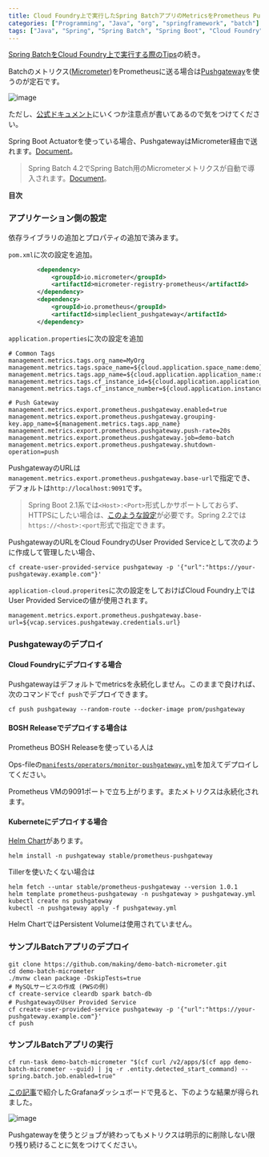 ```yaml
---
title: Cloud Foundry上で実行したSpring BatchアプリのMetricsをPrometheus Pushgatewayに送る
categories: ["Programming", "Java", "org", "springframework", "batch"]
tags: ["Java", "Spring", "Spring Batch", "Spring Boot", "Cloud Foundry", "Pivotal Web Services", "PAS", "Micrometer", "Prometheus"]
---
```


[Spring BatchをCloud Foundry上で実行する際のTips](/entries/475)の続き。

Batchのメトリクス([Micrometer](https://micrometer.io))をPrometheusに送る場合は[Pushgateway](https://prometheus.io/docs/instrumenting/pushing/)を使うのが定石です。

![image](https://user-images.githubusercontent.com/106908/63876277-24ef8b00-ca00-11e9-9b13-f50e0f57f87e.png)

ただし、[公式ドキュメント](https://prometheus.io/docs/practices/pushing/)にいくつか注意点が書いてあるので気をつけてください。

Spring Boot Actuatorを使っている場合、PushgatewayはMicrometer経由で送れます。[Document](https://docs.spring.io/spring-boot/docs/2.2.0.BUILD-SNAPSHOT/reference/html/production-ready-features.html#production-ready-metrics-export-prometheus)。

> Spring Batch 4.2でSpring Batch用のMicrometerメトリクスが自動で導入されます。[Document](https://docs.spring.io/spring-batch/4.2.x/reference/html/whatsnew.html#whatsNewMetrics)。

**目次**

<!-- toc -->


### アプリケーション側の設定

依存ライブラリの追加とプロパティの追加で済みます。


`pom.xml`に次の設定を追加。

```xml
        <dependency>
            <groupId>io.micrometer</groupId>
            <artifactId>micrometer-registry-prometheus</artifactId>
        </dependency>
        <dependency>
            <groupId>io.prometheus</groupId>
            <artifactId>simpleclient_pushgateway</artifactId>
        </dependency>
```

`application.properties`に次の設定を追加

```properties
# Common Tags
management.metrics.tags.org_name=MyOrg
management.metrics.tags.space_name=${cloud.application.space_name:demo}
management.metrics.tags.app_name=${cloud.application.application_name:demo}
management.metrics.tags.cf_instance_id=${cloud.application.application_id:demo}:${cloud.application.instance_index:0}
management.metrics.tags.cf_instance_number=${cloud.application.instance_index:0}

# Push Gateway
management.metrics.export.prometheus.pushgateway.enabled=true
management.metrics.export.prometheus.pushgateway.grouping-key.app_name=${management.metrics.tags.app_name}
management.metrics.export.prometheus.pushgateway.push-rate=20s
management.metrics.export.prometheus.pushgateway.job=demo-batch
management.metrics.export.prometheus.pushgateway.shutdown-operation=push
```

PushgatewayのURLは`management.metrics.export.prometheus.pushgateway.base-url`で指定でき、デフォルトは`http://localhost:9091`です。

> Spring Boot 2.1系では`<Host>:<Port>`形式しかサポートしておらず、HTTPSにしたい場合は、[このような設定](https://github.com/mminella/Batch-In-2019/blob/e918d811e7b5bd3872235652b137c37b203b286c/batch-job/src/main/java/io/spring/batch/configuration/PrometheusConfiguration.java#L43-L56)が必要です。Spring 2.2では`https://<host>:<port`形式で指定できます。


PushgatewayのURLをCloud FoundryのUser Provided Serviceとして次のように作成して管理したい場合、

```
cf create-user-provided-service pushgateway -p '{"url":"https://your-pushgateway.example.com"}'
```

`application-cloud.properites`に次の設定をしておけばCloud Foundry上ではUser Provided Serviceの値が使用されます。

```properties
management.metrics.export.prometheus.pushgateway.base-url=${vcap.services.pushgateway.credentials.url}
```

### Pushgatewayのデプロイ

#### Cloud Foundryにデプロイする場合

Pushgatewayはデフォルトでmetricsを永続化しません。このままで良ければ、次のコマンドで`cf push`でデプロイできます。

```
cf push pushgateway --random-route --docker-image prom/pushgateway
```

#### BOSH Releaseでデプロイする場合は

Prometheus BOSH Releaseを使っている人は

Ops-fileの[`manifests/operators/monitor-pushgateway.yml`](https://github.com/bosh-prometheus/prometheus-boshrelease/blob/master/manifests/operators/monitor-pushgateway.yml)を加えてデプロイしてください。

Prometheus VMの9091ポートで立ち上がります。またメトリクスは永続化されます。


#### Kuberneteにデプロイする場合

[Helm Chart](https://github.com/helm/charts/tree/master/stable/prometheus-pushgateway)があります。

```
helm install -n pushgateway stable/prometheus-pushgateway
```

Tillerを使いたくない場合は

```
helm fetch --untar stable/prometheus-pushgateway --version 1.0.1
helm template prometheus-pushgateway -n pushgateway > pushgateway.yml
kubectl create ns pushgateway
kubectl -n pushgateway apply -f pushgateway.yml
```

Helm ChartではPersistent Volumeは使用されていません。

### サンプルBatchアプリのデプロイ


```
git clone https://github.com/making/demo-batch-micrometer.git
cd demo-batch-micrometer
./mvnw clean package -DskipTests=true
# MySQLサービスの作成 (PWSの例)
cf create-service cleardb spark batch-db
# PushgatewayのUser Provided Service
cf create-user-provided-service pushgateway -p '{"url":"https://your-pushgateway.example.com"}'
cf push
```

### サンプルBatchアプリの実行

```
cf run-task demo-batch-micrometer "$(cf curl /v2/apps/$(cf app demo-batch-micrometer --guid) | jq -r .entity.detected_start_command) --spring.batch.job.enabled=true"
```

[この記事](/entries/475)で紹介したGrafanaダッシュボードで見ると、下のような結果が得られました。

![image](https://user-images.githubusercontent.com/106908/63877123-e6f36680-ca01-11e9-83a1-8f5df08ab426.png)

Pushgatewayを使うとジョブが終わってもメトリクスは明示的に削除しない限り残り続けることに気をつけてください。

